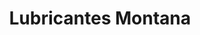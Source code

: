 ---
title: "Lubricantes Montana"
url: /barrios-unidos/lubricantes-montana/
shop: piezas de automóviles
---